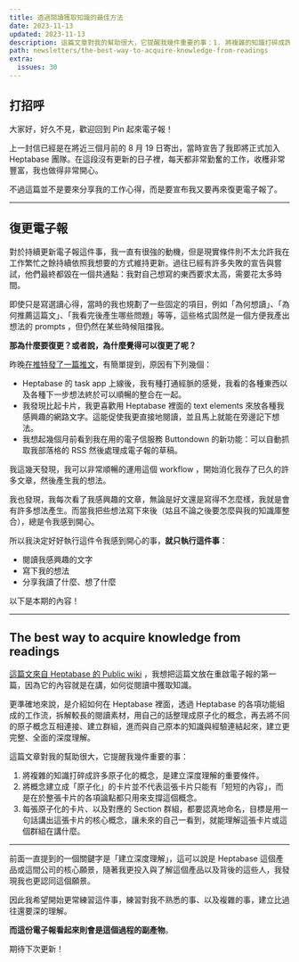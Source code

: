 ```yaml
---
title: 透過閱讀獲取知識的最佳方法
date: 2023-11-13
updated: 2023-11-13
description: 這篇文章對我的幫助很大，它提醒我幾件重要的事：1. 將複雜的知識打碎成許多原子化的概念，是建立深度理解的必要條件。2. 將概念建立成「原子化」的卡片並不代表這張卡片只能有「短短的內容」，而是在於整張卡片的各項論點都只用來支撐這個概念。3. 每張原子化的卡片、以及對應的 Section 群組，都要認真地命名，目標是用一句話講出這張卡片的核心概念，讓未來的自己一看到，就能理解這張卡片或這個群組在講什麼。
path: newsletters/the-best-way-to-acquire-knowledge-from-readings
extra:
  issues: 30
---
```



## 打招呼

大家好，好久不見，歡迎回到 Pin 起來電子報！

上一封信已經是在將近三個月前的 8 月 19 日寄出，當時宣告了我即將正式加入 Heptabase 團隊。在這段沒有更新的日子裡，每天都非常勤奮的工作，收穫非常豐富，我也做得非常開心。

不過這篇並不是要來分享我的工作心得，而是要宣布我又要再來復更電子報了。

---

## 復更電子報

對於持續更新電子報這件事，我一直有很強的動機，但是現實條件則不太允許我在工作繁忙之餘持續依照我想要的方式維持更新。過往已經有許多失敗的宣告與嘗試，他們最終都毀在一個共通點：我對自己想寫的東西要求太高，需要花太多時間。

即使只是寫選讀心得，當時的我也規劃了一些固定的項目，例如「為何想讀」、「為何推薦這篇文」、「我看完後產生哪些問題」等等，這些格式固然是一個方便我產出想法的 prompts ，但仍然在某些時候阻擋我。

**那為什麼要復更？或者說，為什麼覺得可以復更了呢？**

昨晚[在推特發了一篇推文](https://twitter.com/WuPingJu/status/1723710348317077523)，有簡單提到，原因有下列幾個：

- Heptabase 的 task app 上線後，我有種打通經脈的感覺，我看的各種東西以及各種下一步想法終於可以順暢的整合在一起。
- 我發現比起卡片，我更喜歡用 Heptabase 裡面的 text elements 來放各種我感興趣的網路文字。這能促使我更直接地閱讀，並且馬上就能在旁邊記下想法。
- 我想起幾個月前看到我在用的電子信服務 Buttondown 的新功能：可以自動抓取我部落格的 RSS 然後處理成電子報的草稿。

我這幾天發現，我可以非常順暢的運用這個 workflow ，開始消化我存了已久的許多文章，然後產生我的想法。

我也發現，我每次看了我感興趣的文章，無論是好文還是寫得不怎麼樣，我就是會有許多想法產生。而當我把些想法寫下來後（姑且不論之後要怎麼與我的知識庫整合），總是令我感到開心。


所以我決定好好執行這件令我感到開心的事，**就只執行這件事**：

- 閱讀我感興趣的文字
- 寫下我的想法
- 分享我讀了什麼、想了什麼

以下是本期的內容！

---

## The best way to acquire knowledge from readings

[這篇文來自 Heptabase 的 Public wiki](https://wiki.heptabase.com/the-best-way-to-acquire-knowledge-from-readings?lang=zh-Hant) ，我想把這篇文放在重啟電子報的第一篇，因為它的內容就是在講，如何從閱讀中獲取知識。

更準確地來說，是介紹如何在 Heptabase 裡面，透過 Heptabase 的各項功能組成的工作流，拆解較長的閱讀素材，用自己的話整理成原子化的概念，再去將不同的原子概念互相連接、建立群組，進而與自己原本的知識與經驗連結起來，建立更完整、全面的深度理解。

這篇文章對我的幫助很大，它提醒我幾件重要的事：

1. 將複雜的知識打碎成許多原子化的概念，是建立深度理解的重要條件。
2. 將概念建立成「原子化」的卡片並不代表這張卡片只能有「短短的內容」，而是在於整張卡片的各項論點都只用來支撐這個概念。
3. 每張原子化的卡片、以及對應的 Section 群組，都要認真地命名，目標是用一句話講出這張卡片的核心概念，讓未來的自己一看到，就能理解這張卡片或這個群組在講什麼。

---

前面一直提到的一個關鍵字是「建立深度理解」，這可以說是 Heptabase 這個產品或這間公司的核心願景，隨著我更投入與了解這個產品以及背後的這些人，我發現我也更認同這個願景。

因此我希望開始更常練習這件事，練習對我不熟悉的事、以及複雜的事，建立比過往還要深的理解。

**而這份電子報看起來則會是這個過程的副產物**。

期待下次更新！